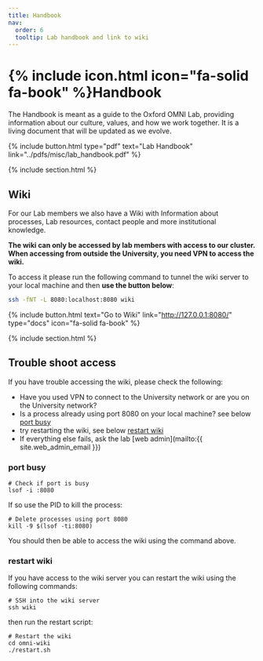 ```yaml
---
title: Handbook
nav:
  order: 6
  tooltip: Lab handbook and link to wiki
---
```


# {% include icon.html icon="fa-solid fa-book" %}Handbook

The Handbook is meant as a guide to the Oxford OMNI Lab, providing information about our culture, values, and how we work together. It is a living document that will be updated as we evolve.

{% include button.html type="pdf" text="Lab Handbook" link="../pdfs/misc/lab_handbook.pdf" %}

{% include section.html %}

## Wiki

For our Lab members we also have a Wiki with Information about processes, Lab resources, contact people and more institutional knowledge.

**The wiki can only be accessed by lab members with access to our cluster.**
**When accessing from outside the University, you need VPN to access the wiki.**

To access it please run the following command to tunnel the wiki server to your local machine and then **use the button below**:

```bash
ssh -fNT -L 8080:localhost:8080 wiki
```

{% include button.html
   text="Go to Wiki"
   link="http://127.0.0.1:8080/"
   type="docs"
   icon="fa-solid fa-book"
%}

{% include section.html %}

## Trouble shoot access

If you have trouble accessing the wiki, please check the following:

- Have you used VPN to connect to the University network or are you on the University network?
- Is a process already using port 8080 on your local machine? see below [port busy](#port-busy)
- try restarting the wiki, see below [restart wiki](#restart-wiki)
- If everything else fails, ask the lab [web admin](mailto:{{ site.web_admin_email }})

### port busy

```shell
# Check if port is busy
lsof -i :8080
```

If so use the PID to kill the process:

```shell
# Delete processes using port 8080
kill -9 $(lsof -ti:8080)
```

You should then be able to access the wiki using the command above.

### restart wiki

If you have access to the wiki server you can restart the wiki using the following commands:

```shell
# SSH into the wiki server
ssh wiki
```

then run the restart script:

```shell
# Restart the wiki
cd omni-wiki
./restart.sh
```
